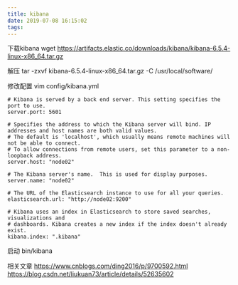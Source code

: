 ```yaml
---
title: kibana
date: 2019-07-08 16:15:02
tags:
---
```

下载kibana
wget https://artifacts.elastic.co/downloads/kibana/kibana-6.5.4-linux-x86_64.tar.gz

解压
tar -zxvf kibana-6.5.4-linux-x86_64.tar.gz -C /usr/local/software/

修改配置
vim config/kibana.yml
<!-- more -->

```text
# Kibana is served by a back end server. This setting specifies the port to use.
server.port: 5601

# Specifies the address to which the Kibana server will bind. IP addresses and host names are both valid values.
# The default is 'localhost', which usually means remote machines will not be able to connect.
# To allow connections from remote users, set this parameter to a non-loopback address.
server.host: "node02"

# The Kibana server's name.  This is used for display purposes.
server.name: "node02"

# The URL of the Elasticsearch instance to use for all your queries.
elasticsearch.url: "http://node02:9200"

# Kibana uses an index in Elasticsearch to store saved searches, visualizations and
# dashboards. Kibana creates a new index if the index doesn't already exist.
kibana.index: ".kibana"
```

启动
bin/kibana

相关文章
https://www.cnblogs.com/ding2016/p/9700592.html
https://blog.csdn.net/liukuan73/article/details/52635602

